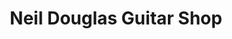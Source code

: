 ---
title: "Neil Douglas Guitar Shop"
url: /new-westminster/neil-douglas-guitar-shop/
shop: Musik
---